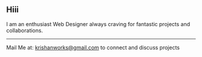 ## Hiii
I am an enthusiast Web Designer always craving for fantastic projects and collaborations.

---
Mail Me at: krishanworks@gmail.com to connect and discuss projects